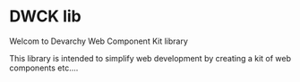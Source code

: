 # DWCK lib

Welcom to Devarchy Web Component Kit library

This library is intended to simplify web development by creating a kit of web components etc....
